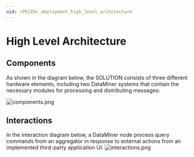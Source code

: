 ```yaml
---
uid: <PRJID>_deployment_high_level_architecture
---
```


# High Level Architecture

<!-- REMOVABLE DESCRIPTION
A high-level architecture outlines the interconnected components and how they interact to deliver a cohesive solution. It can be organized around elements (hardware or software) providing functionality to form the services utilized by end users.
-->
## Components
As shown in the diagram below, the SOLUTION consists of three different hardware elements, including two DataMiner systems that contain the necessary modules for processing and distributing messages:

![components.png](../../../images/_PRJNAME_/components.png)

## Interactions

In the interaction diagram below, a DataMiner node process query commands from an aggregator in response to external actions from an implemented third-party application UI:
![interactions.png](../../../images/_PRJNAME_/interactions.png)
